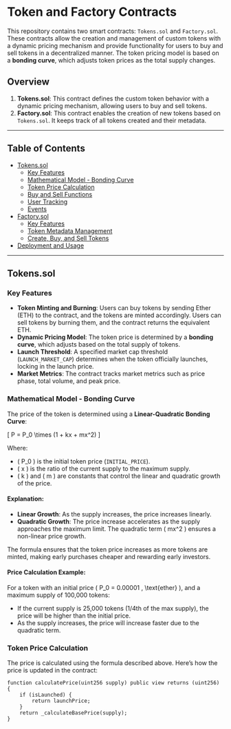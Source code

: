 # Token and Factory Contracts

This repository contains two smart contracts: `Tokens.sol` and `Factory.sol`. These contracts allow the creation and management of custom tokens with a dynamic pricing mechanism and provide functionality for users to buy and sell tokens in a decentralized manner. The token pricing model is based on a **bonding curve**, which adjusts token prices as the total supply changes.

## Overview

1. **Tokens.sol**: This contract defines the custom token behavior with a dynamic pricing mechanism, allowing users to buy and sell tokens.
2. **Factory.sol**: This contract enables the creation of new tokens based on `Tokens.sol`. It keeps track of all tokens created and their metadata.

---

## Table of Contents

- [Tokens.sol](#tokens-sol)
  - [Key Features](#key-features)
  - [Mathematical Model - Bonding Curve](#mathematical-model---bonding-curve)
  - [Token Price Calculation](#token-price-calculation)
  - [Buy and Sell Functions](#buy-and-sell-functions)
  - [User Tracking](#user-tracking)
  - [Events](#events)
- [Factory.sol](#factory-sol)
  - [Key Features](#key-features-1)
  - [Token Metadata Management](#token-metadata-management)
  - [Create, Buy, and Sell Tokens](#create-buy-and-sell-tokens)
- [Deployment and Usage](#deployment-and-usage)

---

## Tokens.sol

### Key Features

- **Token Minting and Burning**: Users can buy tokens by sending Ether (ETH) to the contract, and the tokens are minted accordingly. Users can sell tokens by burning them, and the contract returns the equivalent ETH.
- **Dynamic Pricing Model**: The token price is determined by a **bonding curve**, which adjusts based on the total supply of tokens.
- **Launch Threshold**: A specified market cap threshold (`LAUNCH_MARKET_CAP`) determines when the token officially launches, locking in the launch price.
- **Market Metrics**: The contract tracks market metrics such as price phase, total volume, and peak price.

### Mathematical Model - Bonding Curve

The price of the token is determined using a **Linear-Quadratic Bonding Curve**:

\[
P = P_0 \times (1 + kx + mx^2)
\]

Where:
- \( P_0 \) is the initial token price (`INITIAL_PRICE`).
- \( x \) is the ratio of the current supply to the maximum supply.
- \( k \) and \( m \) are constants that control the linear and quadratic growth of the price.

#### Explanation:

- **Linear Growth**: As the supply increases, the price increases linearly.
- **Quadratic Growth**: The price increase accelerates as the supply approaches the maximum limit. The quadratic term \( mx^2 \) ensures a non-linear price growth.

The formula ensures that the token price increases as more tokens are minted, making early purchases cheaper and rewarding early investors.

#### Price Calculation Example:

For a token with an initial price \( P_0 = 0.00001 \, \text{ether} \), and a maximum supply of 100,000 tokens:

- If the current supply is 25,000 tokens (1/4th of the max supply), the price will be higher than the initial price.
- As the supply increases, the price will increase faster due to the quadratic term.

### Token Price Calculation

The price is calculated using the formula described above. Here’s how the price is updated in the contract:

```solidity
function calculatePrice(uint256 supply) public view returns (uint256) {
    if (isLaunched) {
        return launchPrice;
    }
    return _calculateBasePrice(supply);
}
